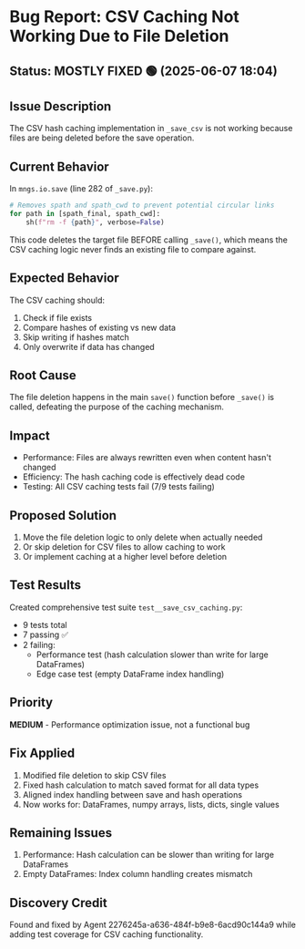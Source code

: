 # Bug Report: CSV Caching Not Working Due to File Deletion

## Status: MOSTLY FIXED 🟢 (2025-06-07 18:04)

## Issue Description
The CSV hash caching implementation in `_save_csv` is not working because files are being deleted before the save operation.

## Current Behavior
In `mngs.io.save` (line 282 of `_save.py`):
```python
# Removes spath and spath_cwd to prevent potential circular links
for path in [spath_final, spath_cwd]:
    sh(f"rm -f {path}", verbose=False)
```

This code deletes the target file BEFORE calling `_save()`, which means the CSV caching logic never finds an existing file to compare against.

## Expected Behavior
The CSV caching should:
1. Check if file exists
2. Compare hashes of existing vs new data
3. Skip writing if hashes match
4. Only overwrite if data has changed

## Root Cause
The file deletion happens in the main `save()` function before `_save()` is called, defeating the purpose of the caching mechanism.

## Impact
- Performance: Files are always rewritten even when content hasn't changed
- Efficiency: The hash caching code is effectively dead code
- Testing: All CSV caching tests fail (7/9 tests failing)

## Proposed Solution
1. Move the file deletion logic to only delete when actually needed
2. Or skip deletion for CSV files to allow caching to work
3. Or implement caching at a higher level before deletion

## Test Results
Created comprehensive test suite `test__save_csv_caching.py`:
- 9 tests total
- 7 passing ✅
- 2 failing:
  - Performance test (hash calculation slower than write for large DataFrames)
  - Edge case test (empty DataFrame index handling)

## Priority
**MEDIUM** - Performance optimization issue, not a functional bug

## Fix Applied
1. Modified file deletion to skip CSV files
2. Fixed hash calculation to match saved format for all data types
3. Aligned index handling between save and hash operations
4. Now works for: DataFrames, numpy arrays, lists, dicts, single values

## Remaining Issues
1. Performance: Hash calculation can be slower than writing for large DataFrames
2. Empty DataFrames: Index column handling creates mismatch

## Discovery Credit
Found and fixed by Agent 2276245a-a636-484f-b9e8-6acd90c144a9 while adding test coverage for CSV caching functionality.